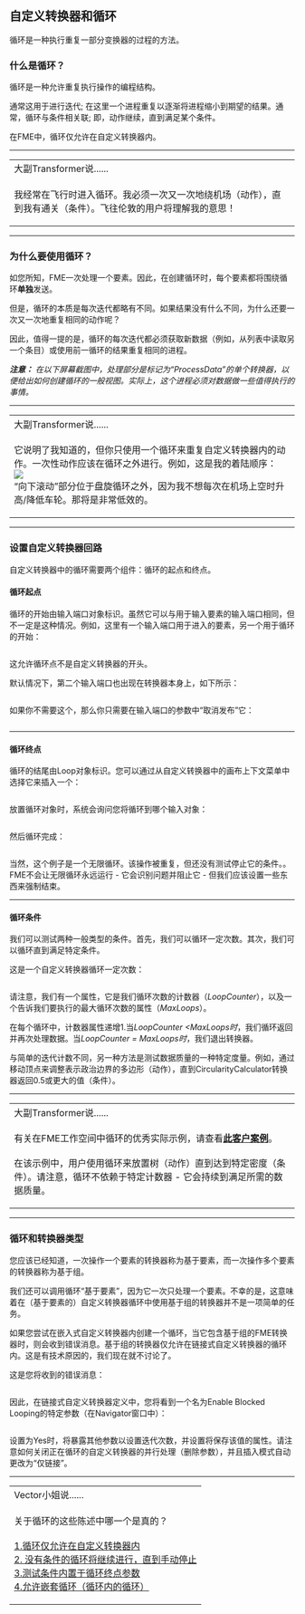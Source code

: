   <div id="readme" class="readme blob instapaper_body">
    <article class="markdown-body entry-content" itemprop="text"><h2><a id="user-content-custom-transformers-and-loops" class="anchor" aria-hidden="true" href="https://github.com/safesoftware/FMETraining/blob/Desktop-Advanced-2018/DesktopAdvanced5CustomTransformers/5.11.CustomTransformerLoops.md#custom-transformers-and-loops"></a><font style="vertical-align: inherit;"><font style="vertical-align: inherit;">自定义转换器和循环</font></font></h2>
<p><font style="vertical-align: inherit;"><font style="vertical-align: inherit;">循环是一种执行重复一部分变换器的过程的方法。</font></font></p>
<h3><a id="user-content-what-is-a-loop" class="anchor" aria-hidden="true" href="https://github.com/safesoftware/FMETraining/blob/Desktop-Advanced-2018/DesktopAdvanced5CustomTransformers/5.11.CustomTransformerLoops.md#what-is-a-loop"></a><font style="vertical-align: inherit;"><font style="vertical-align: inherit;">什么是循环？</font></font></h3>
<p><font style="vertical-align: inherit;"><font style="vertical-align: inherit;">循环是一种允许重复执行操作的编程结构。</font></font></p>
<p><font style="vertical-align: inherit;"><font style="vertical-align: inherit;">通常这用于进行迭代; </font><font style="vertical-align: inherit;">在这里一个进程重复以逐渐将进程缩小到期望的结果。</font><font style="vertical-align: inherit;">通常，循环与条件相关联; </font><font style="vertical-align: inherit;">即，动作继续，直到满足某个条件。</font></font></p>
<p><font style="vertical-align: inherit;"><font style="vertical-align: inherit;">在FME中，循环仅允许在自定义转换器内。</font></font></p>
<hr>
<table>
<tbody><tr>
<td>
<i></i><font style="vertical-align: inherit;"><font style="vertical-align: inherit;">
大副Transformer说......
</font></font></td>
</tr>
<tr>
<td><font style="vertical-align: inherit;"><font style="vertical-align: inherit;">

我经常在飞行时进入循环。</font><font style="vertical-align: inherit;">我必须一次又一次地绕机场（动作），直到我有通关（条件）。</font><font style="vertical-align: inherit;">飞往伦敦的用户将理解我的意思！

</font></font></td>
</tr>
</tbody></table>
<hr>
<h3><a id="user-content-why-use-a-loop" class="anchor" aria-hidden="true" href="https://github.com/safesoftware/FMETraining/blob/Desktop-Advanced-2018/DesktopAdvanced5CustomTransformers/5.11.CustomTransformerLoops.md#why-use-a-loop"></a><font style="vertical-align: inherit;"><font style="vertical-align: inherit;">为什么要使用循环？</font></font></h3>
<p><font style="vertical-align: inherit;"><font style="vertical-align: inherit;">如您所知，FME一次处理一个要素。</font><font style="vertical-align: inherit;">因此，在创建循环时，每个要素都将围绕循环</font></font><strong><font style="vertical-align: inherit;"><font style="vertical-align: inherit;">单独</font></font></strong><font style="vertical-align: inherit;"><font style="vertical-align: inherit;">发送</font><font style="vertical-align: inherit;">。</font></font></p>
<p><font style="vertical-align: inherit;"><font style="vertical-align: inherit;">但是，循环的本质是每次迭代都略有不同。</font><font style="vertical-align: inherit;">如果结果没有什么不同，为什么还要一次又一次地重复相同的动作呢？</font></font></p>
<p><font style="vertical-align: inherit;"><font style="vertical-align: inherit;">因此，值得一提的是，循环的每次迭代都必须获取新数据（例如，从列表中读取另一个条目）或使用前一循环的结果重复相同的进程。</font></font></p>
<p><em><strong><font style="vertical-align: inherit;"><font style="vertical-align: inherit;">注意：</font></font></strong></em> <em><font style="vertical-align: inherit;"><font style="vertical-align: inherit;">在以下屏幕截图中，处理部分是标记为“ProcessData”的单个转换器，以便给出如何创建循环的一般视图。</font><font style="vertical-align: inherit;">实际上，这个进程必须对数据做一些值得执行的事情。</font></font></em></p>
<hr>
<table>
<tbody><tr>
<td>
<i></i><font style="vertical-align: inherit;"><font style="vertical-align: inherit;">
大副Transformer说......
</font></font></td>
</tr>
<tr>
<td><font style="vertical-align: inherit;"><font style="vertical-align: inherit;">

它说明了我知道的，但你只使用一个循环来重复自定义转换器内的动作。</font><font style="vertical-align: inherit;">一次性动作应该在循环之外进行。</font><font style="vertical-align: inherit;">例如，这是我的着陆顺序：
 </font><br><a target="_blank" href="https://github.com/safesoftware/FMETraining/blob/Desktop-Advanced-2018/DesktopAdvanced5CustomTransformers/Images/Img5.054.CTFOTransformerLandingProcedure.png"><img src="./Images/Img5.054.CTFOTransformerLandingProcedure.png" style="max-width:100%;"></a><br>
 <font style="vertical-align: inherit;">“向下滚动”部分位于盘旋循环之外，因为我不想每次在机场上空时升高/降低车轮。那将是非常低效的。
</font>
</td>
</tr>
</tbody></table>
<hr>
<h3><a id="user-content-setting-up-a-custom-transformer-loop" class="anchor" aria-hidden="true" href="https://github.com/safesoftware/FMETraining/blob/Desktop-Advanced-2018/DesktopAdvanced5CustomTransformers/5.11.CustomTransformerLoops.md#setting-up-a-custom-transformer-loop"></a><font style="vertical-align: inherit;"><font style="vertical-align: inherit;">设置自定义转换器回路</font></font></h3>
<p><font style="vertical-align: inherit;"><font style="vertical-align: inherit;">自定义转换器中的循环需要两个组件：循环的起点和终点。</font></font></p>
<h4><a id="user-content-loop-start-points" class="anchor" aria-hidden="true" href="https://github.com/safesoftware/FMETraining/blob/Desktop-Advanced-2018/DesktopAdvanced5CustomTransformers/5.11.CustomTransformerLoops.md#loop-start-points"></a><font style="vertical-align: inherit;"><font style="vertical-align: inherit;">循环起点</font></font></h4>
<p><font style="vertical-align: inherit;"><font style="vertical-align: inherit;">循环的开始由输入端口对象标识。</font><font style="vertical-align: inherit;">虽然它可以与用于输入要素的输入端口相同，但不一定是这种情况。</font><font style="vertical-align: inherit;">例如，这里有一个输入端口用于进入的要素，另一个用于循环的开始：</font></font></p>
<p><a target="_blank" href="https://github.com/safesoftware/FMETraining/blob/Desktop-Advanced-2018/DesktopAdvanced5CustomTransformers/Images/Img5.055.CTLoopInputPort.png"><img src="./Images/Img5.055.CTLoopInputPort.png" alt="" style="max-width:100%;"></a></p>
<p><font style="vertical-align: inherit;"><font style="vertical-align: inherit;">这允许循环点不是自定义转换器的开头。</font></font></p>
<p><font style="vertical-align: inherit;"><font style="vertical-align: inherit;">默认情况下，第二个输入端口也出现在转换器本身上，如下所示：</font></font></p>
<p><a target="_blank" href="https://github.com/safesoftware/FMETraining/blob/Desktop-Advanced-2018/DesktopAdvanced5CustomTransformers/Images/Img5.056.CTLoopInputPortOnCanvas.png"><img src="./Images/Img5.056.CTLoopInputPortOnCanvas.png" alt="" style="max-width:100%;"></a></p>
<p><font style="vertical-align: inherit;"><font style="vertical-align: inherit;">如果你不需要这个，那么你只需要在输入端口的参数中“取消发布”它：</font></font></p>
<p><a target="_blank" href="https://github.com/safesoftware/FMETraining/blob/Desktop-Advanced-2018/DesktopAdvanced5CustomTransformers/Images/Img5.057.CTLoopInputPortUnpublish.png"><img src="./Images/Img5.057.CTLoopInputPortUnpublish.png" alt="" style="max-width:100%;"></a></p>
<hr>
<h4><a id="user-content-loop-end-points" class="anchor" aria-hidden="true" href="https://github.com/safesoftware/FMETraining/blob/Desktop-Advanced-2018/DesktopAdvanced5CustomTransformers/5.11.CustomTransformerLoops.md#loop-end-points"></a><font style="vertical-align: inherit;"><font style="vertical-align: inherit;">循环终点</font></font></h4>
<p><font style="vertical-align: inherit;"><font style="vertical-align: inherit;">循环的结尾由Loop对象标识。</font><font style="vertical-align: inherit;">您可以通过从自定义转换器中的画布上下文菜单中选择它来插入一个：</font></font></p>
<p><a target="_blank" href="https://github.com/safesoftware/FMETraining/blob/Desktop-Advanced-2018/DesktopAdvanced5CustomTransformers/Images/Img5.058.CTInsertLoop.png"><img src="./Images/Img5.058.CTInsertLoop.png" alt="" style="max-width:100%;"></a></p>
<p><font style="vertical-align: inherit;"><font style="vertical-align: inherit;">放置循环对象时，系统会询问您将循环到哪个输入对象：</font></font></p>
<p><a target="_blank" href="https://github.com/safesoftware/FMETraining/blob/Desktop-Advanced-2018/DesktopAdvanced5CustomTransformers/Images/Img5.059.CTInsertLoopSelectInput.png"><img src="./Images/Img5.059.CTInsertLoopSelectInput.png" alt="" style="max-width:100%;"></a></p>
<p><font style="vertical-align: inherit;"><font style="vertical-align: inherit;">然后循环完成：</font></font></p>
<p><a target="_blank" href="https://github.com/safesoftware/FMETraining/blob/Desktop-Advanced-2018/DesktopAdvanced5CustomTransformers/Images/Img5.060.CTCompletedLoop.png"><img src="./Images/Img5.060.CTCompletedLoop.png" alt="" style="max-width:100%;"></a></p>
<p><font style="vertical-align: inherit;"><font style="vertical-align: inherit;">当然，这个例子是一个无限循环。</font><font style="vertical-align: inherit;">该操作被重复，但还没有测试停止它的条件。。</font><font style="vertical-align: inherit;">FME不会让无限循环永远运行 - 它会识别问题并阻止它 - 但我们应该设置一些东西来强制结束。</font></font></p>
<hr>
<h4><a id="user-content-loop-conditions" class="anchor" aria-hidden="true" href="https://github.com/safesoftware/FMETraining/blob/Desktop-Advanced-2018/DesktopAdvanced5CustomTransformers/5.11.CustomTransformerLoops.md#loop-conditions"></a><font style="vertical-align: inherit;"><font style="vertical-align: inherit;">循环条件</font></font></h4>
<p><font style="vertical-align: inherit;"><font style="vertical-align: inherit;">我们可以测试两种一般类型的条件。</font><font style="vertical-align: inherit;">首先，我们可以循环一定次数。</font><font style="vertical-align: inherit;">其次，我们可以循环直到满足特定条件。</font></font></p>
<p><font style="vertical-align: inherit;"><font style="vertical-align: inherit;">这是一个自定义转换器循环一定次数：</font></font></p>
<p><a target="_blank" href="https://github.com/safesoftware/FMETraining/blob/Desktop-Advanced-2018/DesktopAdvanced5CustomTransformers/Images/Img5.061.CTLoopCounterCondition.png"><img src="./Images/Img5.061.CTLoopCounterCondition.png" alt="" style="max-width:100%;"></a></p>
<p><font style="vertical-align: inherit;"><font style="vertical-align: inherit;">请注意，我们有一个属性，它是我们循环次数的计数器（</font></font><em><font style="vertical-align: inherit;"><font style="vertical-align: inherit;">LoopCounter</font></font></em><font style="vertical-align: inherit;"><font style="vertical-align: inherit;">），以及一个告诉我们要执行的最大循环次数的属性（</font></font><em><font style="vertical-align: inherit;"><font style="vertical-align: inherit;">MaxLoops</font></font></em><font style="vertical-align: inherit;"><font style="vertical-align: inherit;">）。</font></font></p>
<p><font style="vertical-align: inherit;"><font style="vertical-align: inherit;">在每个循环中，计数器属性递增1.当</font></font><em><font style="vertical-align: inherit;"><font style="vertical-align: inherit;">LoopCounter &lt;MaxLoops时</font></font></em><font style="vertical-align: inherit;"><font style="vertical-align: inherit;">，我们循环返回并再次处理数据。</font><font style="vertical-align: inherit;">当</font></font><em><font style="vertical-align: inherit;"><font style="vertical-align: inherit;">LoopCounter = MaxLoops时</font></font></em><font style="vertical-align: inherit;"><font style="vertical-align: inherit;">，我们退出转换器。</font></font></p>
<p><font style="vertical-align: inherit;"><font style="vertical-align: inherit;">与简单的迭代计数不同，另一种方法是测试数据质量的一种特定度量。</font><font style="vertical-align: inherit;">例如，通过移动顶点来调整表示政治边界的多边形（动作），直到CircularityCalculator转换器返回0.5或更大的值（条件）。</font></font></p>
<hr>
<table>
<tbody><tr>
<td>
<i></i><font style="vertical-align: inherit;"><font style="vertical-align: inherit;">
大副Transformer说......
</font></font></td>
</tr>
<tr>
<td><font style="vertical-align: inherit;"><font style="vertical-align: inherit;">

有关在FME工作空间中循环的优秀实际示例，请查看</font></font><a href="http://www.fme.ly/LoopExample" rel="nofollow"><strong><font style="vertical-align: inherit;"><font style="vertical-align: inherit;">此客户案例</font></font></strong></a><font style="vertical-align: inherit;"><font style="vertical-align: inherit;">。
</font></font><br><br><font style="vertical-align: inherit;"><font style="vertical-align: inherit;">在该示例中，用户使用循环来放置树（动作）直到达到特定密度（条件）。</font><font style="vertical-align: inherit;">请注意，循环不依赖于特定计数器 - 它会持续到满足所需的数据质量。

</font></font></td>
</tr>
</tbody></table>
<hr>
<h3><a id="user-content-loops-and-transformer-types" class="anchor" aria-hidden="true" href="https://github.com/safesoftware/FMETraining/blob/Desktop-Advanced-2018/DesktopAdvanced5CustomTransformers/5.11.CustomTransformerLoops.md#loops-and-transformer-types"></a><font style="vertical-align: inherit;"><font style="vertical-align: inherit;">循环和转换器类型</font></font></h3>
<p><font style="vertical-align: inherit;"><font style="vertical-align: inherit;">您应该已经知道，一次操作一个要素的转换器称为基于要素，而一次操作多个要素的转换器称为基于组。</font></font></p>
<p><font style="vertical-align: inherit;"><font style="vertical-align: inherit;">我们还可以调用循环“基于要素”，因为它一次只处理一个要素。</font><font style="vertical-align: inherit;">不幸的是，这意味着在（基于要素的）自定义转换器循环中使用基于组的转换器并不是一项简单的任务。</font></font></p>
<p><font style="vertical-align: inherit;"><font style="vertical-align: inherit;">如果您尝试在嵌入式自定义转换器内创建一个循环，当它包含基于组的FME转换器时，则会收到错误消息。</font><font style="vertical-align: inherit;">基于组的转换器仅允许在链接式自定义转换器的循环内。</font><font style="vertical-align: inherit;">这是有技术原因的，我们现在就不讨论了。</font></font></p>
<p><font style="vertical-align: inherit;"><font style="vertical-align: inherit;">这是您将收到的错误消息：</font></font></p>
<p><a target="_blank" href="https://github.com/safesoftware/FMETraining/blob/Desktop-Advanced-2018/DesktopAdvanced5CustomTransformers/Images/Img5.062.CTLoopWithBlockingMessage.png"><img src="./Images/Img5.062.CTLoopWithBlockingMessage.png" alt="" style="max-width:100%;"></a></p>
<p><font style="vertical-align: inherit;"><font style="vertical-align: inherit;">因此，在链接式自定义转换器定义中，您将看到一个名为Enable Blocked Looping的特定参数（在Navigator窗口中）：</font></font></p>
<p><a target="_blank" href="https://github.com/safesoftware/FMETraining/blob/Desktop-Advanced-2018/DesktopAdvanced5CustomTransformers/Images/Img5.063.CTLoopWithBlockingParameter.png"><img src="./Images/Img5.063.CTLoopWithBlockingParameter.png" alt="" style="max-width:100%;"></a></p>
<p><font style="vertical-align: inherit;"><font style="vertical-align: inherit;">设置为Yes时，将暴露其他参数以设置迭代次数，并设置将保存该值的属性。</font><font style="vertical-align: inherit;">请注意如何关闭正在循环的自定义转换器的并行处理（删除参数），并且插入模式自动更改为“仅链接”。</font></font></p>
<hr>
<table>
<tbody><tr>
<td>
<i></i><font style="vertical-align: inherit;"><font style="vertical-align: inherit;">
Vector小姐说......
</font></font></td>
</tr>
<tr>
<td><font style="vertical-align: inherit;"><font style="vertical-align: inherit;">

关于循环的这些陈述中哪一个是真的？
</font></font><br><br><a href="http://52.73.3.37/fmedatastreaming/Manual/QAResponse2017.fmw?chapter=13&amp;question=7&amp;answer=1&amp;DestDataset_TEXTLINE=C%3A%5CFMEOutput%5CQAResponse.html" rel="nofollow"><font style="vertical-align: inherit;"><font style="vertical-align: inherit;">1.循环仅允许在自定义转换器内</font></font></a>
<br><a href="http://52.73.3.37/fmedatastreaming/Manual/QAResponse2017.fmw?chapter=13&amp;question=7&amp;answer=2&amp;DestDataset_TEXTLINE=C%3A%5CFMEOutput%5CQAResponse.html" rel="nofollow"><font style="vertical-align: inherit;"><font style="vertical-align: inherit;">2. 没有条件的循环将继续进行，直到手动停止</font></font></a>
<br><a href="http://52.73.3.37/fmedatastreaming/Manual/QAResponse2017.fmw?chapter=13&amp;question=7&amp;answer=3&amp;DestDataset_TEXTLINE=C%3A%5CFMEOutput%5CQAResponse.html" rel="nofollow"><font style="vertical-align: inherit;"><font style="vertical-align: inherit;">3.测试条件内置于循环终点参数</font></font></a>
<br><a href="http://52.73.3.37/fmedatastreaming/Manual/QAResponse2017.fmw?chapter=13&amp;question=7&amp;answer=4&amp;DestDataset_TEXTLINE=C%3A%5CFMEOutput%5CQAResponse.html" rel="nofollow"><font style="vertical-align: inherit;"><font style="vertical-align: inherit;">4.允许嵌套循环（循环内的循环）</font></font></a>

</td>
</tr>
</tbody></table>
</article>
  </div>
